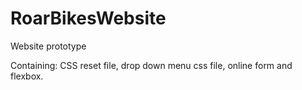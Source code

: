 # RoarBikesWebsite
Website prototype

Containing: CSS reset file, drop down menu css file, online form and flexbox.
